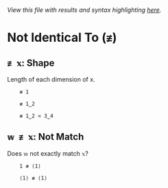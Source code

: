 *View this file with results and syntax highlighting [here](https://mlochbaum.github.io/BQN/help/shape_notmatch.html).*

# Not Identical To (`≢`)

## `≢ 𝕩`: Shape

Length of each dimension of x.

        ≢ 1

        ≢ 1‿2

        ≢ 1‿2 ≍ 3‿4



## `𝕨 ≢ 𝕩`: Not Match

Does `𝕨` not exactly match `𝕩`?

        1 ≢ ⟨1⟩

        ⟨1⟩ ≢ ⟨1⟩
